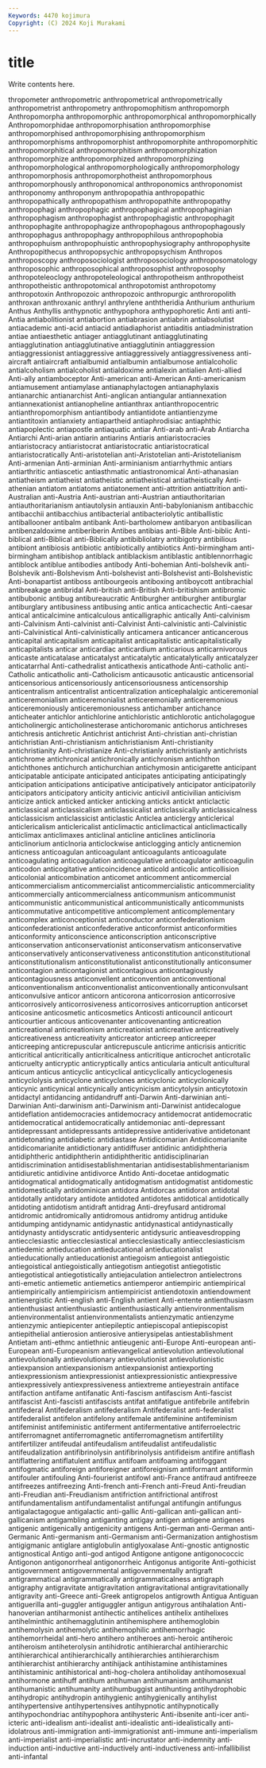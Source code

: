 ```yaml
---
Keywords: 4470 kojimura
Copyright: (C) 2024 Koji Murakami
---
```


# title

Write contents here.



thropometer
anthropometric anthropometrical anthropometrically anthropometrist anthropometry anthropomophitism anthropomorph Anthropomorpha anthropomorphic anthropomorphical
anthropomorphically Anthropomorphidae anthropomorphisation anthropomorphise anthropomorphised anthropomorphising anthropomorphism anthropomorphisms anthropomorphist anthropomorphite
anthropomorphitic anthropomorphitical anthropomorphitism anthropomorphization anthropomorphize anthropomorphized anthropomorphizing anthropomorphological anthropomorphologically anthropomorphology
anthropomorphosis anthropomorphotheist anthropomorphous anthropomorphously anthroponomical anthroponomics anthroponomist anthroponomy anthroponym anthropopathia
anthropopathic anthropopathically anthropopathism anthropopathite anthropopathy anthropophagi anthropophagic anthropophagical anthropophaginian anthropophagism
anthropophagist anthropophagistic anthropophagit anthropophagite anthropophagize anthropophagous anthropophagously anthropophagus anthropophagy anthropophilous
anthropophobia anthropophuism anthropophuistic anthropophysiography anthropophysite Anthropopithecus anthropopsychic anthropopsychism Anthropos anthroposcopy
anthroposociologist anthroposociology anthroposomatology anthroposophic anthroposophical anthroposophist anthroposophy anthropoteleoclogy anthropoteleological anthropotheism
anthropotheist anthropotheistic anthropotomical anthropotomist anthropotomy anthropotoxin Anthropozoic anthropozoic anthropurgic anthroropolith
anthroxan anthroxanic anthryl anthrylene anththeridia Anthurium anthurium Anthus Anthyllis anthypnotic
anthypophora anthypophoretic Anti anti anti- Antia antiabolitionist antiabortion antiabrasion antiabrin
antiabsolutist antiacademic anti-acid antiacid antiadiaphorist antiaditis antiadministration antiae antiaesthetic antiager
antiagglutinant antiagglutinating antiagglutination antiagglutinative antiagglutinin antiaggression antiaggressionist antiaggressive antiaggressively antiaggressiveness
anti-aircraft antiaircraft antialbumid antialbumin antialbumose antialcoholic antialcoholism antialcoholist antialdoxime antialexin
antialien Anti-allied Anti-ally antiamboceptor Anti-american anti-American Anti-americanism antiamusement antiamylase antianaphylactogen
antianaphylaxis antianarchic antianarchist Anti-anglican antiangular antiannexation antiannexationist antianopheline antianthrax antianthropocentric
antianthropomorphism antiantibody antiantidote antiantienzyme antiantitoxin antianxiety antiapartheid antiaphrodisiac antiaphthic antiapoplectic
antiapostle antiaquatic antiar Anti-arab anti-Arab Antiarcha Antiarchi Anti-arian antiarin antiarins
Antiaris antiaristocracies antiaristocracy antiaristocrat antiaristocratic antiaristocratical antiaristocratically Anti-aristotelian anti-Aristotelian anti-Aristotelianism
Anti-armenian Anti-arminian Anti-arminianism antiarrhythmic antiars antiarthritic antiascetic antiasthmatic antiastronomical Anti-athanasian
antiatheism antiatheist antiatheistic antiatheistical antiatheistically Anti-athenian antiatom antiatoms antiatonement anti-attrition
antiattrition anti-Australian anti-Austria Anti-austrian anti-Austrian antiauthoritarian antiauthoritarianism antiautolysin antiauxin Anti-babylonianism
antibacchic antibacchii antibacchius antibacterial antibacteriolytic antiballistic antiballooner antibalm antibank Anti-bartholomew
antibaryon antibasilican antibenzaldoxime antiberiberin Antibes antibias anti-Bible Anti-biblic Anti-biblical anti-Biblical
anti-Biblically antibibliolatry antibigotry antibilious antibiont antibiosis antibiotic antibiotically antibiotics Anti-birmingham
anti-birmingham antibishop antiblack antiblackism antiblastic antiblennorrhagic antiblock antiblue antibodies antibody
Anti-bohemian Anti-bolshevik anti-Bolshevik anti-Bolshevism Anti-bolshevist anti-Bolshevist anti-Bolshevistic Anti-bonapartist antiboss antibourgeois
antiboxing antiboycott antibrachial antibreakage antibridal Anti-british anti-British Anti-britishism antibromic antibubonic
antibug antibureaucratic Antiburgher antiburgher antiburglar antiburglary antibusiness antibusing antic antica
anticachectic Anti-caesar antical anticalcimine anticalculous anticalligraphic antically Anti-calvinism anti-Calvinism Anti-calvinist
anti-Calvinist Anti-calvinistic anti-Calvinistic anti-Calvinistical Anti-calvinistically anticamera anticancer anticancerous anticapital anticapitalism
anticapitalist anticapitalistic anticapitalistically anticapitalists anticar anticardiac anticardium anticarious anticarnivorous anticaste
anticatalase anticatalyst anticatalytic anticatalytically anticatalyzer anticatarrhal Anti-cathedralist anticathexis anticathode Anti-catholic
anti-Catholic anticatholic anti-Catholicism anticausotic anticaustic anticensorial anticensorious anticensoriously anticensoriousness anticensorship
anticentralism anticentralist anticentralization anticephalalgic anticeremonial anticeremonialism anticeremonialist anticeremonially anticeremonious anticeremoniously
anticeremoniousness antichamber antichance anticheater antichlor antichlorine antichloristic antichlorotic anticholagogue anticholinergic
anticholinesterase antichoromanic antichorus antichreses antichresis antichretic Antichrist antichrist Anti-christian anti-christian
antichristian Anti-christianism antichristianism Anti-christianity antichristianity Anti-christianize Anti-christianly antichristianly antichrists antichrome
antichronical antichronically antichronism antichthon antichthones antichurch antichurchian antichymosin anticigarette anticipant
anticipatable anticipate anticipated anticipates anticipating anticipatingly anticipation anticipations anticipative anticipatively
anticipator anticipatorily anticipators anticipatory anticity anticivic anticivil anticivilian anticivism anticize
antick anticked anticker anticking anticks antickt anticlactic anticlassical anticlassicalism anticlassicalist
anticlassically anticlassicalness anticlassicism anticlassicist anticlastic Anticlea anticlergy anticlerical anticlericalism anticlericalist
anticlimactic anticlimactical anticlimactically anticlimax anticlimaxes anticlinal anticline anticlines anticlinoria anticlinorium
anticlnoria anticlockwise anticlogging anticly anticnemion anticness anticoagulan anticoagulant anticoagulants anticoagulate
anticoagulating anticoagulation anticoagulative anticoagulator anticoagulin anticodon anticogitative anticoincidence anticold anticolic
anticollision anticolonial anticombination anticomet anticomment anticommercial anticommercialism anticommercialist anticommercialistic anticommerciality
anticommercially anticommercialness anticommunism anticommunist anticommunistic anticommunistical anticommunistically anticommunists anticommutative anticompetitive
anticomplement anticomplementary anticomplex anticonceptionist anticonductor anticonfederationism anticonfederationist anticonfederative anticonformist anticonformities
anticonformity anticonscience anticonscription anticonscriptive anticonservation anticonservationist anticonservatism anticonservative anticonservatively anticonservativeness
anticonstitution anticonstitutional anticonstitutionalism anticonstitutionalist anticonstitutionally anticonsumer anticontagion anticontagionist anticontagious anticontagiously
anticontagiousness anticonvellent anticonvention anticonventional anticonventionalism anticonventionalist anticonventionally anticonvulsant anticonvulsive anticor
anticorn anticorona anticorrosion anticorrosive anticorrosively anticorrosiveness anticorrosives anticorruption anticorset anticosine
anticosmetic anticosmetics Anticosti anticouncil anticourt anticourtier anticous anticovenanter anticovenanting anticreation
anticreational anticreationism anticreationist anticreative anticreatively anticreativeness anticreativity anticreator anticreep anticreeper
anticreeping anticrepuscular anticrepuscule anticrime anticrisis anticritic anticritical anticritically anticriticalness anticritique
anticrochet anticrotalic anticruelty anticryptic anticryptically antics anticularia anticult anticultural anticum
anticus anticyclic anticyclical anticyclically anticyclogenesis anticyclolysis anticyclone anticyclones anticyclonic anticyclonically
anticynic anticynical anticynically anticynicism anticytolysin anticytotoxin antidactyl antidancing antidandruff anti-Darwin
Anti-darwinian anti-Darwinian Anti-darwinism anti-Darwinism anti-Darwinist antidecalogue antideflation antidemocracies antidemocracy antidemocrat
antidemocratic antidemocratical antidemocratically antidemoniac anti-depressant antidepressant antidepressants antidepressive antiderivative antidetonant
antidetonating antidiabetic antidiastase Antidicomarian Antidicomarianite antidicomarianite antidictionary antidiffuser antidinic antidiphtheria
antidiphtheric antidiphtherin antidiphtheritic antidisciplinarian antidiscrimination antidisestablishmentarian antidisestablishmentarianism antidiuretic antidivine antidivorce
Antido Anti-docetae antidogmatic antidogmatical antidogmatically antidogmatism antidogmatist antidomestic antidomestically antidominican
antidora Antidorcas antidoron antidotal antidotally antidotary antidote antidoted antidotes antidotical
antidotically antidoting antidotism antidraft antidrag Anti-dreyfusard antidromal antidromic antidromically antidromous
antidromy antidrug antiduke antidumping antidynamic antidynastic antidynastical antidynastically antidynasty antidyscratic
antidysenteric antidysuric antieavesdropping antiecclesiastic antiecclesiastical antiecclesiastically antiecclesiasticism antiedemic antieducation antieducational
antieducationalist antieducationally antieducationist antiegoism antiegoist antiegoistic antiegoistical antiegoistically antiegotism antiegotist
antiegotistic antiegotistical antiegotistically antiejaculation antielectron antielectrons anti-emetic antiemetic antiemetics antiemperor
antiempiric antiempirical antiempirically antiempiricism antiempiricist antiendotoxin antiendowment antienergistic Anti-english anti-English
antient Anti-entente antienthusiasm antienthusiast antienthusiastic antienthusiastically antienvironmentalism antienvironmentalist antienvironmentalists antienzymatic
antienzyme antienzymic antiepicenter antiepileptic antiepiscopal antiepiscopist antiepithelial antierosion antierosive antierysipelas
antiestablishment Antietam anti-ethmc antiethnic antieugenic anti-Europe Anti-european anti-European anti-Europeanism antievangelical
antievolution antievolutional antievolutionally antievolutionary antievolutionist antievolutionistic antiexpansion antiexpansionism antiexpansionist antiexporting
antiexpressionism antiexpressionist antiexpressionistic antiexpressive antiexpressively antiexpressiveness antiextreme antieyestrain antiface antifaction
antifame antifanatic Anti-fascism antifascism Anti-fascist antifascist Anti-fascisti antifascists antifat antifatigue
antifebrile antifebrin antifederal Antifederalism antifederalism Antifederalist anti-federalist antifederalist antifelon antifelony
antifemale antifeminine antifeminism antifeminist antifeministic antiferment antifermentative antiferroelectric antiferromagnet antiferromagnetic
antiferromagnetism antifertility antifertilizer antifeudal antifeudalism antifeudalist antifeudalistic antifeudalization antifibrinolysin antifibrinolysis
antifideism antifire antiflash antiflattering antiflatulent antiflux antifoam antifoaming antifoggant antifogmatic
antiforeign antiforeigner antiforeignism antiformant antiformin antifouler antifouling Anti-fourierist antifowl anti-France
antifraud antifreeze antifreezes antifreezing Anti-french anti-French anti-Freud Anti-freudian anti-Freudian anti-Freudianism
antifriction antifrictional antifrost antifundamentalism antifundamentalist antifungal antifungin antifungus antigalactagogue antigalactic
anti-gallic Anti-gallican anti-gallican anti-gallicanism antigambling antiganting antigay antigen antigene antigenes
antigenic antigenically antigenicity antigens Anti-german anti-German anti-Germanic Anti-germanism anti-Germanism anti-Germanization
antighostism antigigmanic antiglare antiglobulin antiglyoxalase Anti-gnostic antignostic antignostical Antigo anti-god
antigod Antigone antigone antigonococcic Antigonon antigonorrheal antigonorrheic Antigonus antigorite Anti-gothicist
antigovernment antigovernmental antigovernmentally antigraft antigrammatical antigrammatically antigrammaticalness antigraph antigraphy antigravitate
antigravitation antigravitational antigravitationally antigravity anti-Greece anti-Greek antigropelos antigrowth Antigua Antiguan
antiguerilla anti-guggler antiguggler antigun antigyrous antihalation Anti-hanoverian antiharmonist antihectic antihelices
antihelix antihelixes antihelminthic antihemagglutinin antihemisphere antihemoglobin antihemolysin antihemolytic antihemophilic antihemorrhagic
antihemorrheidal anti-hero antihero antiheroes anti-heroic antiheroic antiheroism antiheterolysin antihidrotic antihierarchal
antihierarchic antihierarchical antihierarchically antihierarchies antihierarchism antihierarchist antihierarchy antihijack antihistamine antihistamines
antihistaminic antihistorical anti-hog-cholera antiholiday antihomosexual antihormone antihuff antihum antihuman antihumanism
antihumanist antihumanistic antihumanity antihumbuggist antihunting antihydrophobic antihydropic antihydropin antihygienic antihygienically
antihylist antihypertensive antihypertensives antihypnotic antihypnotically antihypochondriac antihypophora antihysteric Anti-ibsenite anti-icer
anti-icteric anti-idealism anti-idealist anti-idealistic anti-idealistically anti-idolatrous anti-immigration anti-immigrationist anti-immune anti-imperialism
anti-imperialist anti-imperialistic anti-incrustator anti-indemnity anti-induction anti-inductive anti-inductively anti-inductiveness anti-infallibilist anti-infantal
